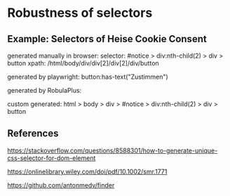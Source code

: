 # Robustness of selectors



## Example: Selectors of Heise Cookie Consent

generated manually in browser:
selector:
#notice > div:nth-child(2) > div > button
xpath:
/html/body/div/div[2]/div[2]/div/button

generated by playwright:
button:has-text("Zustimmen")

generated by RobulaPlus:

custom generated:
html > body > div > #notice > div:nth-child(2) > div > button

## References

https://stackoverflow.com/questions/8588301/how-to-generate-unique-css-selector-for-dom-element

https://onlinelibrary.wiley.com/doi/pdf/10.1002/smr.1771

https://github.com/antonmedv/finder

